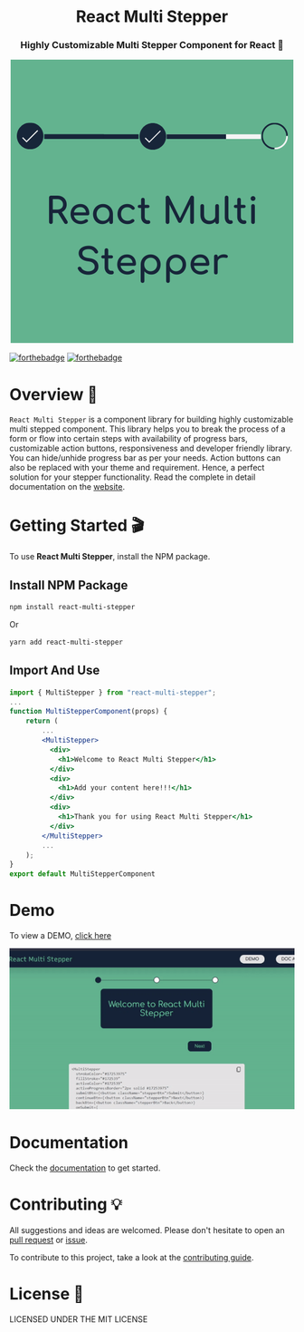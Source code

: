 <!-- Add Logo or Cover photo -->
<h1 align="center">React Multi Stepper</h1> 
<h3 align="center"> Highly Customizable Multi Stepper Component for React 🚀 </h3>

<p align="center">
<img src="./assets/cover.png" alt="cover" />
</p>

[![forthebadge](https://forthebadge.com/images/badges/made-with-javascript.svg)](https://github.com/AmeyaJain-25/React-Multi-Stepper) [![forthebadge](https://forthebadge.com/images/badges/built-with-love.svg)](https://github.com/AmeyaJain-25/React-Multi-Stepper)

# Overview 🚀

`React Multi Stepper` is a component library for building highly customizable multi stepped component. This library helps you to break the process of a form or flow into certain steps with availability of progress bars, customizable action buttons, responsiveness and developer friendly library. You can hide/unhide progress bar as per your needs. Action buttons can also be replaced with your theme and requirement. Hence, a perfect solution for your stepper functionality.
Read the complete in detail documentation on the [website](siteurl/).

# Getting Started 🎬

To use **React Multi Stepper**, install the NPM package.

## Install NPM Package

```bash
npm install react-multi-stepper
```

Or

```bash
yarn add react-multi-stepper
```

## Import And Use

```jsx highlight={1,6}
import { MultiStepper } from "react-multi-stepper";
...
function MultiStepperComponent(props) {
    return (
        ...
        <MultiStepper>
          <div>
            <h1>Welcome to React Multi Stepper</h1>
          </div>
          <div>
            <h1>Add your content here!!!</h1>
          </div>
          <div>
            <h1>Thank you for using React Multi Stepper</h1>
          </div>
        </MultiStepper>
        ...
    );
}
export default MultiStepperComponent
```

<!-- Add Preview Photo of the code or working GIF -->

# Demo

To view a DEMO, [click here](siteurl/demo)

<p align="center">
<img src="./assets/demo.gif" alt="cover" />
</p>

# Documentation

Check the [documentation](siteurl/) to get started.

# Contributing 💡

All suggestions and ideas are welcomed. Please don't hesitate to open an [pull request](https://github.com/AmeyaJain-25/React-Multi-Stepper/pulls) or [issue](https://github.com/AmeyaJain-25/React-Multi-Stepper/issues).

To contribute to this project, take a look at the [contributing guide](https://github.com/AmeyaJain-25/React-Multi-Stepper/blob/master/CONTRIBUTING.md).

# License 📄

<!-- This project is licensed under the MIT License - see the [LICENSE.md](https://github.com/ashutosh1919/react-awesome-loaders/blob/main/LICENSE) file for details.
You can use this project for personal as well as commercial purposes. But if you think you have modified the project and built something really good, we will humbly request you to raise the pull request and share with the opensource community. -->

<!-- Add LICENSE here -->

LICENSED UNDER THE MIT LICENSE
